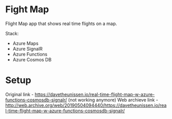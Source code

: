 # Fight Map
Flight Map app that shows real time flights on a map.

Stack:
- Azure Maps
- Azure SignalR
- Azure Functions
- Azure Cosmos DB

# Setup
Original link - https://davetheunissen.io/real-time-flight-map-w-azure-functions-cosmosdb-signalr/ (not working anymore)
Web archieve link - http://web.archive.org/web/20190504094440/https://davetheunissen.io/real-time-flight-map-w-azure-functions-cosmosdb-signalr/
